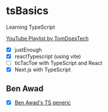 # tsBasics
Learning TypeScript

[YouTube Playlist by TomDoesTech](https://www.youtube.com/playlist?list=PL0iFifR5umcnAbG8YDTkHrTv7aSNX3sOT)

- [X] justEnough
- [X] reactTypescript (using vite)
- [ ] ticTacToe with TypeScript and React
- [X] Next.js with TypeScript

## Ben Awad
- [X] [Ben Awad's TS generic](https://youtu.be/nViEqpgwxHE)
